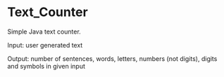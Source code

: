 Text_Counter
============

Simple Java text counter.

Input: user generated text

Output: number of sentences, words, letters, numbers (not digits), digits and symbols in given input
